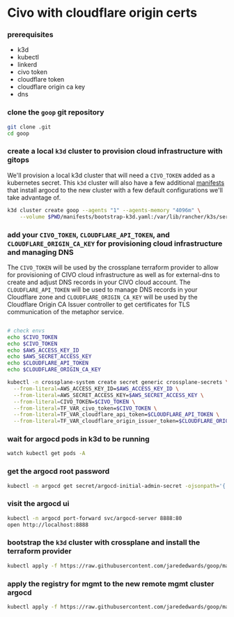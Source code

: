# Civo with cloudflare origin certs

### prerequisites
- k3d
- kubectl
- linkerd
- civo token
- cloudflare token
- cloudflare origin ca key
- dns

### clone the `goop` git repository
```sh
git clone .git
cd goop
```

### create a local `k3d` cluster to provision cloud infrastructure with gitops
We'll provision a local k3d cluster that will need a `CIVO_TOKEN` added as a kubernetes secret. This `k3d` cluster will also have a few additional [manifests](../manifests/bootstrap-k3d.yaml) that install argocd to the new cluster with a few default configurations we'll take advantage of.
```sh
k3d cluster create goop --agents "1" --agents-memory "4096m" \
    --volume $PWD/manifests/bootstrap-k3d.yaml:/var/lib/rancher/k3s/server/manifests/bootstrap-k3d.yaml
```

### add your `CIVO_TOKEN`, `CLOUDFLARE_API_TOKEN`,  and `CLOUDFLARE_ORIGIN_CA_KEY` for provisioning cloud infrastructure and managing DNS
The `CIVO_TOKEN` will be used by the crossplane terraform provider to allow for provisioning of CIVO cloud infrastructure as well as for external-dns to create and adjust DNS records in your CIVO cloud account. The `CLOUDFLARE_API_TOKEN` will be used to manage DNS records in your Cloudflare zone and `CLOUDFLARE_ORIGIN_CA_KEY` will be used by the Cloudflare Origin CA Issuer controller to get certificates for TLS communication of the metaphor service.
```sh

# check envs
echo $CIVO_TOKEN
echo $CIVO_TOKEN
echo $AWS_ACCESS_KEY_ID
echo $AWS_SECRET_ACCESS_KEY
echo $CLOUDFLARE_API_TOKEN
echo $CLOUDFLARE_ORIGIN_CA_KEY

kubectl -n crossplane-system create secret generic crossplane-secrets \
  --from-literal=AWS_ACCESS_KEY_ID=$AWS_ACCESS_KEY_ID \
  --from-literal=AWS_SECRET_ACCESS_KEY=$AWS_SECRET_ACCESS_KEY \
  --from-literal=CIVO_TOKEN=$CIVO_TOKEN \
  --from-literal=TF_VAR_civo_token=$CIVO_TOKEN \
  --from-literal=TF_VAR_cloudflare_api_token=$CLOUDFLARE_API_TOKEN \
  --from-literal=TF_VAR_cloudflare_origin_issuer_token=$CLOUDFLARE_ORIGIN_CA_KEY
```

### wait for argocd pods in k3d to be running
```sh
watch kubectl get pods -A
```
### get the argocd root password
```sh
kubectl -n argocd get secret/argocd-initial-admin-secret -ojsonpath='{.data.password}' | base64 -D | pbcopy
```
### visit the argocd ui
```sh
kubectl -n argocd port-forward svc/argocd-server 8888:80 
open http://localhost:8888
```

### bootstrap the `k3d` cluster with crossplane and install the terraform provider
```sh
kubectl apply -f https://raw.githubusercontent.com/jarededwards/goop/main/registry/bootstrap/bootstrap.yaml
```

### apply the registry for mgmt to the new remote mgmt cluster argocd
```sh
kubectl apply -f https://raw.githubusercontent.com/jarededwards/goop/main/registry/clusters/mgmt/registry.yaml
```
